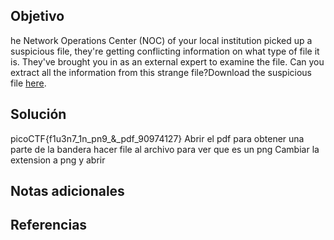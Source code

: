 ## Objetivo
he Network Operations Center (NOC) of your local institution picked up a suspicious file, they're getting conflicting information on what type of file it is. They've brought you in as an external expert to examine the file. Can you extract all the information from this strange file?Download the suspicious file [here](https://artifacts.picoctf.net/c_titan/96/flag2of2-final.pdf).
## Solución
picoCTF{f1u3n7_1n_pn9_&_pdf_90974127}
Abrir el pdf para obtener una parte de la bandera
hacer file al archivo para ver que es un png
Cambiar la extension a png y abrir

## Notas adicionales

## Referencias
